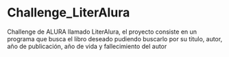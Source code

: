 # Challenge_LiterAlura
Challenge de ALURA llamado LiterAlura, el proyecto consiste en un programa que busca el libro deseado pudiendo buscarlo por su titulo, autor, año de publicación, año de vida y fallecimiento del autor
